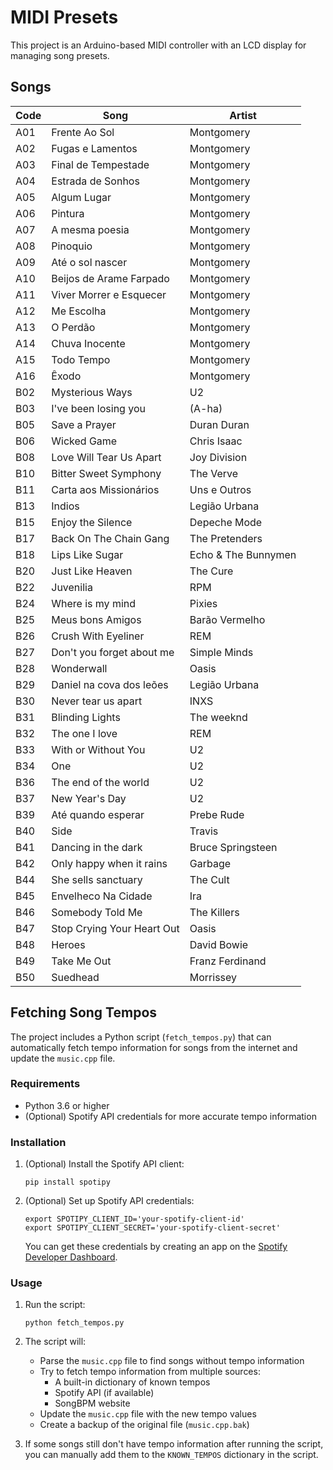 # MIDI Presets

This project is an Arduino-based MIDI controller with an LCD display for managing song presets.

## Songs
| Code | Song                       | Artist              |
|------|----------------------------|---------------------|
| A01  | Frente Ao Sol              | Montgomery          |
| A02  | Fugas e Lamentos           | Montgomery          |
| A03  | Final de Tempestade        | Montgomery          |
| A04  | Estrada de Sonhos          | Montgomery          |
| A05  | Algum Lugar                | Montgomery          |
| A06  | Pintura                    | Montgomery          |
| A07  | A mesma poesia             | Montgomery          |
| A08  | Pinoquio                   | Montgomery          |
| A09  | Até o sol nascer           | Montgomery          |
| A10  | Beijos de Arame Farpado    | Montgomery          |
| A11  | Viver Morrer e Esquecer    | Montgomery          |
| A12  | Me Escolha                 | Montgomery          |
| A13  | O Perdão                   | Montgomery          |
| A14  | Chuva Inocente             | Montgomery          |
| A15  | Todo Tempo                 | Montgomery          |
| A16  | Êxodo                      | Montgomery          |
| B02  | Mysterious Ways            | U2                  |
| B03  | I've been losing you       | (A-ha)              |
| B05  | Save a Prayer              | Duran Duran         |
| B06  | Wicked Game                | Chris Isaac         |
| B08  | Love Will Tear Us Apart    | Joy Division        |
| B10  | Bitter Sweet Symphony      | The Verve           |
| B11  | Carta aos Missionários     | Uns e Outros        |
| B13  | Indios                     | Legião Urbana       |
| B15  | Enjoy the Silence          | Depeche Mode        |
| B17  | Back On The Chain Gang     | The Pretenders      |
| B18  | Lips Like Sugar            | Echo & The Bunnymen |
| B20  | Just Like Heaven           | The Cure            |
| B22  | Juvenilia                  | RPM                 |
| B24  | Where is my mind           | Pixies              |
| B25  | Meus bons Amigos           | Barão Vermelho      |
| B26  | Crush With Eyeliner        | REM                 |
| B27  | Don't you forget about me  | Simple Minds        |
| B28  | Wonderwall                 | Oasis               |
| B29  | Daniel na cova dos leões   | Legião Urbana       |
| B30  | Never tear us apart        | INXS                |
| B31  | Blinding Lights            | The weeknd          |
| B32  | The one I love             | REM                 |
| B33  | With or Without You        | U2                  |
| B34  | One                        | U2                  |
| B36  | The end of the world       | U2                  |
| B37  | New Year's Day             | U2                  |
| B39  | Até quando esperar         | Prebe Rude          |
| B40  | Side                       | Travis              |
| B41  | Dancing in the dark        | Bruce Springsteen   |
| B42  | Only happy when it rains   | Garbage             |
| B44  | She sells sanctuary        | The Cult            |
| B45  | Envelheco Na Cidade        | Ira                 |
| B46  | Somebody Told Me           | The Killers         |
| B47  | Stop Crying Your Heart Out | Oasis               |
| B48  | Heroes                     | David Bowie         |
| B49  | Take Me Out                | Franz Ferdinand     |
| B50  | Suedhead                   | Morrissey           |

## Fetching Song Tempos

The project includes a Python script (`fetch_tempos.py`) that can automatically fetch tempo information for songs from the internet and update the `music.cpp` file.

### Requirements

- Python 3.6 or higher
- (Optional) Spotify API credentials for more accurate tempo information

### Installation

1. (Optional) Install the Spotify API client:
   ```
   pip install spotipy
   ```

2. (Optional) Set up Spotify API credentials:
   ```
   export SPOTIPY_CLIENT_ID='your-spotify-client-id'
   export SPOTIPY_CLIENT_SECRET='your-spotify-client-secret'
   ```
   You can get these credentials by creating an app on the [Spotify Developer Dashboard](https://developer.spotify.com/dashboard/).

### Usage

1. Run the script:
   ```
   python fetch_tempos.py
   ```

2. The script will:
   - Parse the `music.cpp` file to find songs without tempo information
   - Try to fetch tempo information from multiple sources:
     - A built-in dictionary of known tempos
     - Spotify API (if available)
     - SongBPM website
   - Update the `music.cpp` file with the new tempo values
   - Create a backup of the original file (`music.cpp.bak`)

3. If some songs still don't have tempo information after running the script, you can manually add them to the `KNOWN_TEMPOS` dictionary in the script.